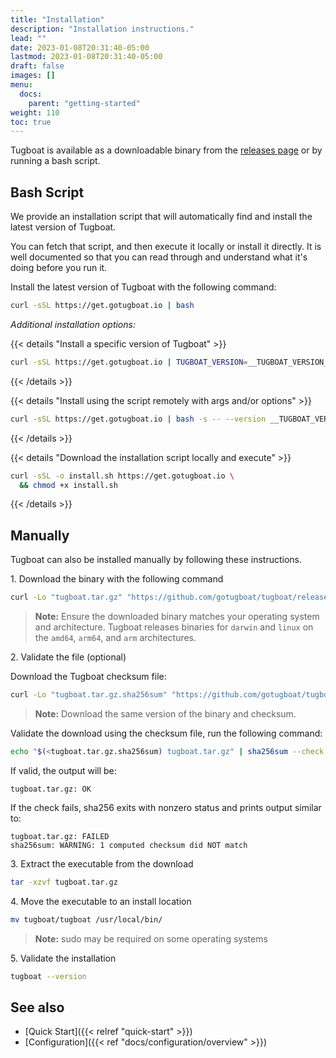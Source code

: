 ```yaml
---
title: "Installation"
description: "Installation instructions."
lead: ""
date: 2023-01-08T20:31:40-05:00
lastmod: 2023-01-08T20:31:40-05:00
draft: false
images: []
menu:
  docs:
    parent: "getting-started"
weight: 110
toc: true
---
```


Tugboat is available as a downloadable binary from the [releases page](https://github.com/gotugboat/tugboat/releases) or by running a bash script.

## Bash Script

We provide an installation script that will automatically find and install the latest version of Tugboat.

You can fetch that script, and then execute it locally or install it directly. It is well documented so that you can read through and understand what it's doing before you run it.

Install the latest version of Tugboat with the following command:
```bash
curl -sSL https://get.gotugboat.io | bash
```

*Additional installation options:*

{{< details "Install a specific version of Tugboat" >}}
```bash
curl -sSL https://get.gotugboat.io | TUGBOAT_VERSION=__TUGBOAT_VERSION__ bash
```
{{< /details >}}

{{< details "Install using the script remotely with args and/or options" >}}
```bash
curl -sSL https://get.gotugboat.io | bash -s -- --version __TUGBOAT_VERSION__ --debug
```
{{< /details >}}

{{< details "Download the installation script locally and execute" >}}
```bash
curl -sSL -o install.sh https://get.gotugboat.io \
  && chmod +x install.sh
```
{{< /details >}}

<!-- && curl -sSL https://install.python-poetry.org | POETRY_VERSION=1.1.13 python - -->

## Manually

Tugboat can also be installed manually by following these instructions.

1\. Download the binary with the following command

```bash
curl -Lo "tugboat.tar.gz" "https://github.com/gotugboat/tugboat/releases/download/__TUGBOAT_VERSION__/tugboat-$OS-$ARCH.tar.gz"
```

> **Note:** Ensure the downloaded binary matches your operating system and architecture. Tugboat releases binaries for `darwin` and `linux` on the `amd64`, `arm64`, and `arm` architectures.

2\. Validate the file (optional)

Download the Tugboat checksum file:
```bash
curl -Lo "tugboat.tar.gz.sha256sum" "https://github.com/gotugboat/tugboat/releases/download/__TUGBOAT_VERSION__/tugboat-$OS-$ARCH.tar.gz.sha256sum"
```
> **Note:** Download the same version of the binary and checksum.

Validate the download using the checksum file, run the following command:

```bash
echo "$(<tugboat.tar.gz.sha256sum) tugboat.tar.gz" | sha256sum --check
```

If valid, the output will be:
```
tugboat.tar.gz: OK
```

If the check fails, sha256 exits with nonzero status and prints output similar to:
```
tugboat.tar.gz: FAILED
sha256sum: WARNING: 1 computed checksum did NOT match
```

3\. Extract the executable from the download
```bash
tar -xzvf tugboat.tar.gz
```

4\. Move the executable to an install location
```bash
mv tugboat/tugboat /usr/local/bin/
```
> **Note:** sudo may be required on some operating systems

5\. Validate the installation
```bash
tugboat --version
```

## See also
- [Quick Start]({{< relref "quick-start" >}})
- [Configuration]({{< ref "docs/configuration/overview" >}})
